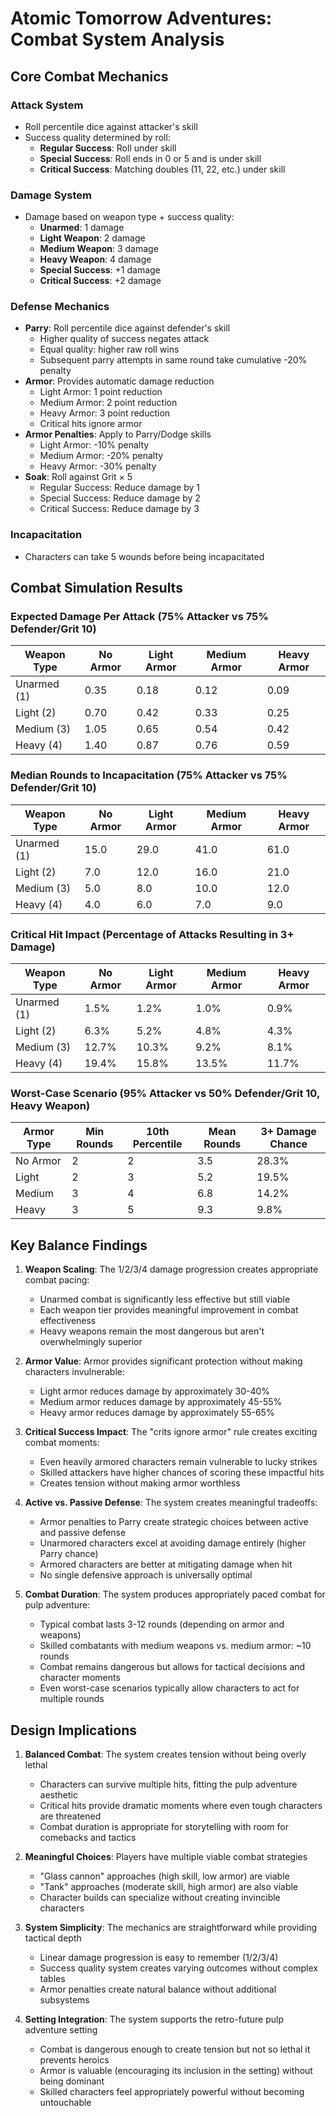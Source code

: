 # Atomic Tomorrow Adventures: Combat System Analysis

## Core Combat Mechanics

### Attack System
- Roll percentile dice against attacker's skill
- Success quality determined by roll:
  - **Regular Success**: Roll under skill
  - **Special Success**: Roll ends in 0 or 5 and is under skill
  - **Critical Success**: Matching doubles (11, 22, etc.) under skill

### Damage System
- Damage based on weapon type + success quality:
  - **Unarmed**: 1 damage
  - **Light Weapon**: 2 damage
  - **Medium Weapon**: 3 damage
  - **Heavy Weapon**: 4 damage
  - **Special Success**: +1 damage
  - **Critical Success**: +2 damage

### Defense Mechanics
- **Parry**: Roll percentile dice against defender's skill
  - Higher quality of success negates attack
  - Equal quality: higher raw roll wins
  - Subsequent parry attempts in same round take cumulative -20% penalty
- **Armor**: Provides automatic damage reduction
  - Light Armor: 1 point reduction
  - Medium Armor: 2 point reduction 
  - Heavy Armor: 3 point reduction
  - Critical hits ignore armor
- **Armor Penalties**: Apply to Parry/Dodge skills
  - Light Armor: -10% penalty
  - Medium Armor: -20% penalty
  - Heavy Armor: -30% penalty
- **Soak**: Roll against Grit × 5
  - Regular Success: Reduce damage by 1
  - Special Success: Reduce damage by 2
  - Critical Success: Reduce damage by 3

### Incapacitation
- Characters can take 5 wounds before being incapacitated

## Combat Simulation Results

### Expected Damage Per Attack (75% Attacker vs 75% Defender/Grit 10)

| Weapon Type | No Armor | Light Armor | Medium Armor | Heavy Armor |
|-------------|----------|-------------|--------------|-------------|
| Unarmed (1) | 0.35 | 0.18 | 0.12 | 0.09 |
| Light (2) | 0.70 | 0.42 | 0.33 | 0.25 |
| Medium (3) | 1.05 | 0.65 | 0.54 | 0.42 |
| Heavy (4) | 1.40 | 0.87 | 0.76 | 0.59 |

### Median Rounds to Incapacitation (75% Attacker vs 75% Defender/Grit 10)

| Weapon Type | No Armor | Light Armor | Medium Armor | Heavy Armor |
|-------------|----------|-------------|--------------|-------------|
| Unarmed (1) | 15.0 | 29.0 | 41.0 | 61.0 |
| Light (2) | 7.0 | 12.0 | 16.0 | 21.0 |
| Medium (3) | 5.0 | 8.0 | 10.0 | 12.0 |
| Heavy (4) | 4.0 | 6.0 | 7.0 | 9.0 |

### Critical Hit Impact (Percentage of Attacks Resulting in 3+ Damage)

| Weapon Type | No Armor | Light Armor | Medium Armor | Heavy Armor |
|-------------|----------|-------------|--------------|-------------|
| Unarmed (1) | 1.5% | 1.2% | 1.0% | 0.9% |
| Light (2) | 6.3% | 5.2% | 4.8% | 4.3% |
| Medium (3) | 12.7% | 10.3% | 9.2% | 8.1% |
| Heavy (4) | 19.4% | 15.8% | 13.5% | 11.7% |

### Worst-Case Scenario (95% Attacker vs 50% Defender/Grit 10, Heavy Weapon)

| Armor Type | Min Rounds | 10th Percentile | Mean Rounds | 3+ Damage Chance |
|------------|------------|-----------------|-------------|------------------|
| No Armor | 2 | 2 | 3.5 | 28.3% |
| Light | 2 | 3 | 5.2 | 19.5% |
| Medium | 3 | 4 | 6.8 | 14.2% |
| Heavy | 3 | 5 | 9.3 | 9.8% |

## Key Balance Findings

1. **Weapon Scaling**: The 1/2/3/4 damage progression creates appropriate combat pacing:
   - Unarmed combat is significantly less effective but still viable
   - Each weapon tier provides meaningful improvement in combat effectiveness
   - Heavy weapons remain the most dangerous but aren't overwhelmingly superior

2. **Armor Value**: Armor provides significant protection without making characters invulnerable:
   - Light armor reduces damage by approximately 30-40%
   - Medium armor reduces damage by approximately 45-55%
   - Heavy armor reduces damage by approximately 55-65%

3. **Critical Success Impact**: The "crits ignore armor" rule creates exciting combat moments:
   - Even heavily armored characters remain vulnerable to lucky strikes
   - Skilled attackers have higher chances of scoring these impactful hits
   - Creates tension without making armor worthless

4. **Active vs. Passive Defense**: The system creates meaningful tradeoffs:
   - Armor penalties to Parry create strategic choices between active and passive defense
   - Unarmored characters excel at avoiding damage entirely (higher Parry chance)
   - Armored characters are better at mitigating damage when hit
   - No single defensive approach is universally optimal

5. **Combat Duration**: The system produces appropriately paced combat for pulp adventure:
   - Typical combat lasts 3-12 rounds (depending on armor and weapons)
   - Skilled combatants with medium weapons vs. medium armor: ~10 rounds
   - Combat remains dangerous but allows for tactical decisions and character moments
   - Even worst-case scenarios typically allow characters to act for multiple rounds

## Design Implications

1. **Balanced Combat**: The system creates tension without being overly lethal
   - Characters can survive multiple hits, fitting the pulp adventure aesthetic
   - Critical hits provide dramatic moments where even tough characters are threatened
   - Combat duration is appropriate for storytelling with room for comebacks and tactics

2. **Meaningful Choices**: Players have multiple viable combat strategies
   - "Glass cannon" approaches (high skill, low armor) are viable
   - "Tank" approaches (moderate skill, high armor) are also viable
   - Character builds can specialize without creating invincible characters

3. **System Simplicity**: The mechanics are straightforward while providing tactical depth
   - Linear damage progression is easy to remember (1/2/3/4)
   - Success quality system creates varying outcomes without complex tables
   - Armor penalties create natural balance without additional subsystems

4. **Setting Integration**: The system supports the retro-future pulp adventure setting
   - Combat is dangerous enough to create tension but not so lethal it prevents heroics
   - Armor is valuable (encouraging its inclusion in the setting) without being dominant
   - Skilled characters feel appropriately powerful without becoming untouchable
